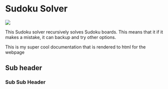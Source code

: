 
# Sudoku Solver

![](/images/programming/Sudoku.gif)

This Sudoku solver recursively solves Sudoku boards. This means that it if it makes a mistake, it can backup and try other options. 

This is my super cool documentation that is rendered to html for the webpage

## Sub header
### Sub Sub Header